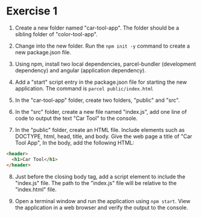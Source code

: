 # Exercise 1

1. Create a new folder named "car-tool-app". The folder should be a sibling folder of "color-tool-app".

2. Change into the new folder. Run the `npm init -y` command to create a new package.json file.

3. Using npm, install two local dependencies, parcel-bundler (development dependency) and angular (application dependency).

4. Add a "start" script entry in the package.json file for starting the new application. The command is `parcel public/index.html`

5. In the "car-tool-app" folder, create two folders, "public" and "src".

6. In the "src" folder, create a new file named "index.js", add one line of code to output the text "Car Tool" to the console.

7. In the "public" folder, create an HTML file. Include elements such as DOCTYPE, html, head, title, and body. Give the web page a title of "Car Tool App", In the body, add the following HTML:

```html
<header>
  <h1>Car Tool</h1>
</header>
```

8. Just before the closing body tag, add a script element to include the "index.js" file. The path to the "index.js" file will be relative to the "index.html" file.

9. Open a terminal window and run the application using `npm start`. View the application in a web browser and verify the output to the console.

